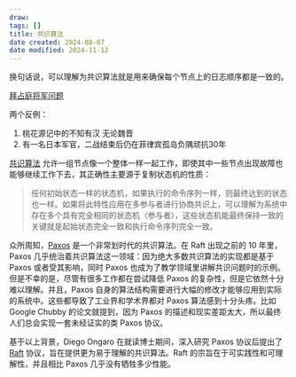 ```yaml
---
draw:
tags: []
title: 共识算法
date created: 2024-08-07
date modified: 2024-11-12
---
```


换句话说，可以理解为共识算法就是用来确保每个节点上的日志顺序都是一致的。

<!-- more -->

[拜占庭将军问题](拜占庭将军问题)

两个反例：

1. 桃花源记中的不知有汉 无论魏晋
2. 有一名日本军官，二战结束后仍在菲律宾孤岛负隅顽抗30年

[共识算法](1%20一切皆项目/搁置中/Q2：做CS的经典lab%201/MIT6.824/共识算法.md) 允许一组节点像一个整体一样一起工作，即使其中一些节点出现故障也能够继续工作下去，其正确性主要源于复制状态机的性质：

> 任何初始状态一样的状态机，如果执行的命令序列一样，则最终达到的状态也一样。如果将此特性应用在多参与者进行协商共识上，可以理解为系统中存在多个具有完全相同的状态机（参与者），这些状态机能最终保持一致的关键就是起始状态完全一致和执行命令序列完全一致。

众所周知，[Paxos](Paxos) 是一个非常划时代的共识算法。在 Raft 出现之前的 10 年里，Paxos 几乎统治着共识算法这一领域：因为绝大多数共识算法的实现都是基于 Paxos 或者受其影响，同时 Paxos 也成为了教学领域里讲解共识问题时的示例。但是不幸的是，尽管有很多工作都在尝试降低 Paxos 的复杂性，但是它依然十分难以理解。并且，Paxos 自身的算法结构需要进行大幅的修改才能够应用到实际的系统中。这些都导致了工业界和学术界都对 Paxos 算法感到十分头疼。比如 Google Chubby 的论文就提到，因为 Paxos 的描述和现实差距太大，所以最终人们总会实现一套未经证实的类 Paxos 协议。

基于以上背景，Diego Ongaro 在就读博士期间，深入研究 Paxos 协议后提出了 [Raft](1%20一切皆项目/搁置中/Q2：做CS的经典lab%201/MIT6.824/Raft.md) 协议，旨在提供更为易于理解的共识算法。Raft 的宗旨在于可实践性和可理解性，并且相比 Paxos 几乎没有牺牲多少性能。
